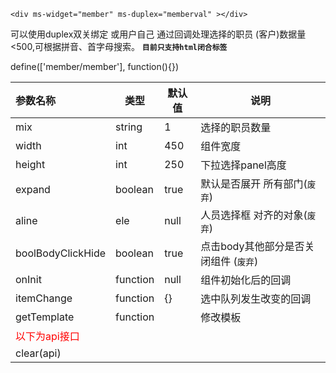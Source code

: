`<div ms-widget="member" ms-duplex="memberval" ></div>`

可以使用duplex双关绑定 或用户自己 通过回调处理选择的职员 (客户)数据量<500,可根据拼音、首字母搜索。 **`目前只支持html闭合标签`**

define(['member/member'], function(){})

| 参数名称  |     类型|  默认值  |说明     |
| :--------  |  ------- | ------| -------- |
|mix      | string| 1 | 选择的职员数量|
|width | int| 450  | 组件宽度 |
|height| int| 250 | 下拉选择panel高度 |
|expand| boolean| true | 默认是否展开 所有部门(`废弃`)|
|aline| ele | null | 人员选择框 对齐的对象(`废弃`)|
|boolBodyClickHide | boolean | true | 点击body其他部分是否关闭组件 (`废弃`)| 
|onInit|function|null|组件初始化后的回调|
|itemChange| function| {} | 选中队列发生改变的回调 |
|getTemplate| function| |修改模板 |
|<font color="red">以下为api接口</font>|
|clear(api)|||

